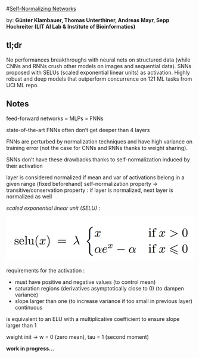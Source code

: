 #[Self-Normalizing Networks](https://arxiv.org/pdf/1706.02515.pdf) 

by: **Günter Klambauer, Thomas Unterthiner, Andreas Mayr, Sepp Hochreiter (LIT AI Lab & Institute of Bioinformatics)**

## tl;dr

No performances breakthroughs with neural nets on structured data (while CNNs and RNNs crush other models on images and sequential data). SNNs proposed with SELUs (scaled exponential linear units) as activation. Highly robust and deep models that outperform concurrence on 121 ML tasks from UCI ML repo.

## Notes 

feed-forward networks = MLPs = FNNs

state-of-the-art FNNs often don’t get deeper than 4 layers

FNNs are perturbed by normalization techniques and have high variance on training error (not the case for CNNs and RNNs thanks to weight sharing).

SNNs don’t have these drawbacks thanks to self-normalization induced by their activation 

layer is considered normalized if mean and var of activations belong in a given range (fixed beforehand)
self-normalization property -> transitive/conservation property : if layer is normalized, next layer is normalized as well

*scaled exponential linear unit (SELU)* :

![](imgs/snn.png)

requirements for the activation :

* must have positive and negative values (to control mean)
* saturation regions (derivatives asymptotically close to 0) (to dampen variance)
* slope larger than one (to increase variance if too small in previous layer)
continuous

is equivalent to an ELU with a multiplicative coefficient to ensure slope larger than 1

weight init -> w = 0 (zero mean), tau = 1 (second moment)

**work in progress...**
